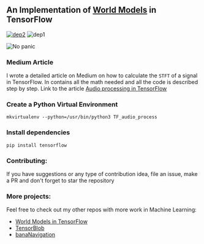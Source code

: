 ## An Implementation of [World Models](https://worldmodels.github.io/) in TensorFlow

[![dep2](https://img.shields.io/badge/TensorFlow%2B-orange.svg)](https://www.tensorflow.org/)
![dep1](https://img.shields.io/badge/Status-Work--in--Progress-brightgreen.svg)

![No panic](https://cdn-images-1.medium.com/max/1600/1*YsFMNUMSZv4Axbp-ouOLiA.png)

### Medium Article
I wrote a detailed article on Medium on how to calculate the `STFT` of a signal in TensorFlow.
In contains all the math needed and all the code is described step by step.
Link to the article [Audio processing in TensorFlow](https://towardsdatascience.com/audio-processing-in-tensorflow-208f1a4103aa)

### Create a Python Virtual Environment

```
mkvirtualenv --python=/usr/bin/python3 TF_audio_process
```

###  Install dependencies
```
pip install tensorflow
```

### Contributing:
If you have suggestions or any type of contribution idea, file an issue, make a PR
and don't forget to star the repository

### More projects:
Feel free to check out my other repos with more work in Machine Learning:

* [World Models in TensorFlow](https://github.com/dariocazzani/World-Models-TensorFlow)
* [TensorBlob](https://github.com/dariocazzani/TensorBlob)
* [banaNavigation](https://github.com/dariocazzani/banaNavigation)
